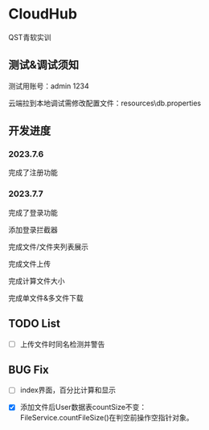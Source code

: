 # CloudHub

QST青软实训

## 测试&调试须知

测试用账号：admin 1234

云端拉到本地调试需修改配置文件：resources\db.properties

## 开发进度

### 2023.7.6

完成了注册功能

### 2023.7.7

完成了登录功能

添加登录拦截器

完成文件/文件夹列表展示

完成文件上传

完成计算文件大小

完成单文件&多文件下载

## TODO List

- [ ] 上传文件时同名检测并警告

## BUG Fix

- [ ] index界面，百分比计算和显示

- [X] 添加文件后User数据表countSize不变： <br>
  FileService.countFileSize()在判空前操作空指针对象。